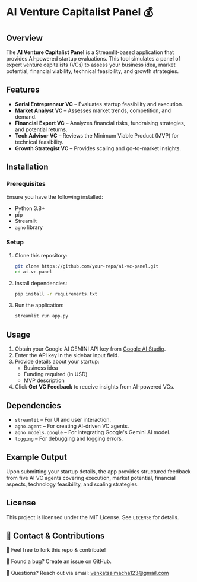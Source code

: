 # AI Venture Capitalist Panel 💰

## Overview
The **AI Venture Capitalist Panel** is a Streamlit-based application that provides AI-powered startup evaluations. This tool simulates a panel of expert venture capitalists (VCs) to assess your business idea, market potential, financial viability, technical feasibility, and growth strategies.

## Features
- **Serial Entrepreneur VC** – Evaluates startup feasibility and execution.
- **Market Analyst VC** – Assesses market trends, competition, and demand.
- **Financial Expert VC** – Analyzes financial risks, fundraising strategies, and potential returns.
- **Tech Advisor VC** – Reviews the Minimum Viable Product (MVP) for technical feasibility.
- **Growth Strategist VC** – Provides scaling and go-to-market insights.

## Installation
### Prerequisites
Ensure you have the following installed:
- Python 3.8+
- pip
- Streamlit
- `agno` library

### Setup
1. Clone this repository:
   ```sh
   git clone https://github.com/your-repo/ai-vc-panel.git
   cd ai-vc-panel
   ```
2. Install dependencies:
   ```sh
   pip install -r requirements.txt
   ```
3. Run the application:
   ```sh
   streamlit run app.py
   ```

## Usage
1. Obtain your Google AI GEMINI API key from [Google AI Studio](https://aistudio.google.com/app/apikey).
2. Enter the API key in the sidebar input field.
3. Provide details about your startup:
   - Business idea
   - Funding required (in USD)
   - MVP description
4. Click **Get VC Feedback** to receive insights from AI-powered VCs.

## Dependencies
- `streamlit` – For UI and user interaction.
- `agno.agent` – For creating AI-driven VC agents.
- `agno.models.google` – For integrating Google's Gemini AI model.
- `logging` – For debugging and logging errors.

## Example Output
Upon submitting your startup details, the app provides structured feedback from five AI VC agents covering execution, market potential, financial aspects, technology feasibility, and scaling strategies.

## License
This project is licensed under the MIT License. See `LICENSE` for details.

## 📩 Contact & Contributions

🔹 Feel free to fork this repo & contribute!

🔹 Found a bug? Create an issue on GitHub.

🔹 Questions? Reach out via email: venkatsaimacha123@gmail.com

